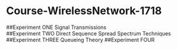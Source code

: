 # Course-WirelessNetwork-1718
##Experiment ONE
Signal Transmissions <br>
##Experiment TWO
Direct Sequence Spread Spectrum Techniques
##Experiment THREE
Queueing Theory
##Experiment FOUR